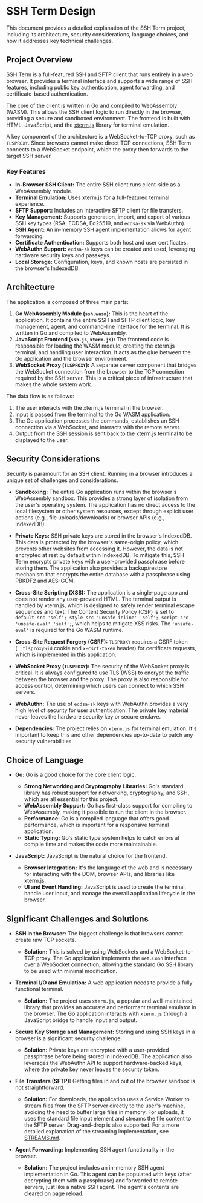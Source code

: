 # SSH Term Design

This document provides a detailed explanation of the SSH Term project, including its architecture, security considerations, language choices, and how it addresses key technical challenges.

## Project Overview

SSH Term is a full-featured SSH and SFTP client that runs entirely in a web browser. It provides a terminal interface and supports a wide range of SSH features, including public key authentication, agent forwarding, and certificate-based authentication.

The core of the client is written in Go and compiled to WebAssembly (WASM). This allows the SSH client logic to run directly in the browser, providing a secure and sandboxed environment. The frontend is built with HTML, JavaScript, and the [xterm.js](https://xtermjs.org/) library for terminal emulation.

A key component of the architecture is a WebSocket-to-TCP proxy, such as `TLSPROXY`. Since browsers cannot make direct TCP connections, SSH Term connects to a WebSocket endpoint, which the proxy then forwards to the target SSH server.

### Key Features

*   **In-Browser SSH Client:** The entire SSH client runs client-side as a WebAssembly module.
*   **Terminal Emulation:** Uses xterm.js for a full-featured terminal experience.
*   **SFTP Support:** Includes an interactive SFTP client for file transfers.
*   **Key Management:** Supports generation, import, and export of various SSH key types (RSA, ECDSA, Ed25519, and `ecdsa-sk` via WebAuthn).
*   **SSH Agent:** An in-memory SSH agent implementation allows for agent forwarding.
*   **Certificate Authentication:** Supports both host and user certificates.
*   **WebAuthn Support:** `ecdsa-sk` keys can be created and used, leveraging hardware security keys and passkeys.
*   **Local Storage:** Configuration, keys, and known hosts are persisted in the browser's IndexedDB.

## Architecture

The application is composed of three main parts:

1.  **Go WebAssembly Module (`ssh.wasm`):** This is the heart of the application. It contains the entire SSH and SFTP client logic, key management, agent, and command-line interface for the terminal. It is written in Go and compiled to WebAssembly.
2.  **JavaScript Frontend (`ssh.js`, `xterm.js`):** The frontend code is responsible for loading the WASM module, creating the xterm.js terminal, and handling user interaction. It acts as the glue between the Go application and the browser environment.
3.  **WebSocket Proxy (`TLSPROXY`):** A separate server component that bridges the WebSocket connection from the browser to the TCP connection required by the SSH server. This is a critical piece of infrastructure that makes the whole system work.

The data flow is as follows:
1.  The user interacts with the xterm.js terminal in the browser.
2.  Input is passed from the terminal to the Go WASM application.
3.  The Go application processes the commands, establishes an SSH connection via a WebSocket, and interacts with the remote server.
4.  Output from the SSH session is sent back to the xterm.js terminal to be displayed to the user.

## Security Considerations

Security is paramount for an SSH client. Running in a browser introduces a unique set of challenges and considerations.

*   **Sandboxing:** The entire Go application runs within the browser's WebAssembly sandbox. This provides a strong layer of isolation from the user's operating system. The application has no direct access to the local filesystem or other system resources, except through explicit user actions (e.g., file uploads/downloads) or browser APIs (e.g., IndexedDB).

*   **Private Keys:** SSH private keys are stored in the browser's IndexedDB. This data is protected by the browser's same-origin policy, which prevents other websites from accessing it. However, the data is not encrypted at rest by default within IndexedDB. To mitigate this, SSH Term encrypts private keys with a user-provided passphrase before storing them. The application also provides a backup/restore mechanism that encrypts the entire database with a passphrase using PBKDF2 and AES-GCM.

*   **Cross-Site Scripting (XSS):** The application is a single-page app and does not render any user-provided HTML. The terminal output is handled by xterm.js, which is designed to safely render terminal escape sequences and text. The Content Security Policy (CSP) is set to `default-src 'self'; style-src 'unsafe-inline' 'self'; script-src 'unsafe-eval' 'self';`, which helps to mitigate XSS risks. The `'unsafe-eval'` is required for the Go WASM runtime.

*   **Cross-Site Request Forgery (CSRF):** `TLSPROXY` requires a CSRF token (`__tlsproxySid` cookie and `x-csrf-token` header) for certificate requests, which is implemented in this application.

*   **WebSocket Proxy (`TLSPROXY`):** The security of the WebSocket proxy is critical. It is always configured to use TLS (WSS) to encrypt the traffic between the browser and the proxy. The proxy is also responsible for access control, determining which users can connect to which SSH servers.

*   **WebAuthn:** The use of `ecdsa-sk` keys with WebAuthn provides a very high level of security for user authentication. The private key material never leaves the hardware security key or secure enclave.

*   **Dependencies:** The project relies on `xterm.js` for terminal emulation. It's important to keep this and other dependencies up-to-date to patch any security vulnerabilities.

## Choice of Language

*   **Go:** Go is a good choice for the core client logic.
    *   **Strong Networking and Cryptography Libraries:** Go's standard library has robust support for networking, cryptography, and SSH, which are all essential for this project.
    *   **WebAssembly Support:** Go has first-class support for compiling to WebAssembly, making it possible to run the client in the browser.
    *   **Performance:** Go is a compiled language that offers good performance, which is important for a responsive terminal application.
    *   **Static Typing:** Go's static type system helps to catch errors at compile time and makes the code more maintainable.

*   **JavaScript:** JavaScript is the natural choice for the frontend.
    *   **Browser Integration:** It's the language of the web and is necessary for interacting with the DOM, browser APIs, and libraries like xterm.js.
    *   **UI and Event Handling:** JavaScript is used to create the terminal, handle user input, and manage the overall application lifecycle in the browser.

## Significant Challenges and Solutions

*   **SSH in the Browser:** The biggest challenge is that browsers cannot create raw TCP sockets.
    *   **Solution:** This is solved by using WebSockets and a WebSocket-to-TCP proxy. The Go application implements the `net.Conn` interface over a WebSocket connection, allowing the standard Go SSH library to be used with minimal modification.

*   **Terminal I/O and Emulation:** A web application needs to provide a fully functional terminal.
    *   **Solution:** The project uses `xterm.js`, a popular and well-maintained library that provides an accurate and performant terminal emulator in the browser. The Go application interacts with `xterm.js` through a JavaScript bridge to handle input and output.

*   **Secure Key Storage and Management:** Storing and using SSH keys in a browser is a significant security challenge.
    *   **Solution:** Private keys are encrypted with a user-provided passphrase before being stored in IndexedDB. The application also leverages the WebAuthn API to support hardware-backed keys, where the private key never leaves the security token.

*   **File Transfers (SFTP):** Getting files in and out of the browser sandbox is not straightforward.
    *   **Solution:** For downloads, the application uses a Service Worker to stream files from the SFTP server directly to the user's machine, avoiding the need to buffer large files in memory. For uploads, it uses the standard file input element and streams the file content to the SFTP server. Drag-and-drop is also supported. For a more detailed explanation of the streaming implementation, see [STREAMS.md](STREAMS.md).

*   **Agent Forwarding:** Implementing SSH agent functionality in the browser.
    *   **Solution:** The project includes an in-memory SSH agent implementation in Go. This agent can be populated with keys (after decrypting them with a passphrase) and forwarded to remote servers, just like a native SSH agent. The agent's contents are cleared on page reload.

